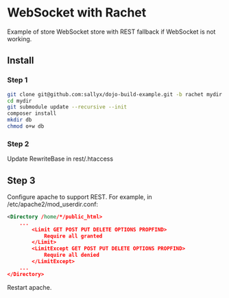 # WebSocket with Rachet

Example of store WebSocket store with REST fallback if WebSocket is not working.

## Install

### Step 1
```bash
git clone git@github.com:sallyx/dojo-build-example.git -b rachet mydir
cd mydir
git submodule update --recursive --init
composer install
mkdir db
chmod o+w db
```

### Step 2
Update RewriteBase in rest/.htaccess

## Step 3

Configure apache to support REST. For example, in /etc/apache2/mod_userdir.conf:

```xml
<Directory /home/*/public_html>
	...
        <Limit GET POST PUT DELETE OPTIONS PROPFIND>
            Require all granted
        </Limit>
        <LimitExcept GET POST PUT DELETE OPTIONS PROPFIND>
            Require all denied
        </LimitExcept>
	...
</Directory>
```

Restart apache.
